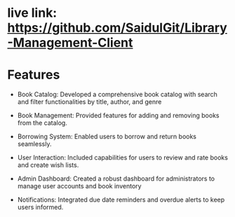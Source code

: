 # live link: https://github.com/SaidulGit/Library-Management-Client

# Features 

* Book Catalog: Developed a comprehensive book catalog with search and filter functionalities by title, author, and genre

* Book Management: Provided features for adding and removing books from the catalog.

* Borrowing System: Enabled users to borrow and return books seamlessly.

* User Interaction: Included capabilities for users to review and rate books and create wish lists.

* Admin Dashboard: Created a robust dashboard for administrators to manage user accounts and book inventory

* Notifications: Integrated due date reminders and overdue alerts to keep users informed.
